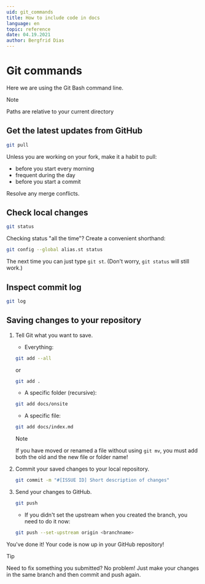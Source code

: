 ```yaml
---
uid: git_commands
title: How to include code in docs
language: en
topic: reference
date: 04.19.2021
author: Bergfrid Dias
---
```


# Git commands

Here we are using the Git Bash command line.

> [!NOTE]
> Paths are relative to your current directory

## Get the latest updates from GitHub

```sh
git pull
```

Unless you are working on your fork, make it a habit to pull:

* before you start every morning
* frequent during the day
* before you start a commit

Resolve any merge conflicts.

## Check local changes

```sh
git status
```

Checking status "all the time"? Create a convenient shorthand:

```sh
git config --global alias.st status
```

The next time you can just type `git st`. (Don't worry, `git status` will still work.)

## Inspect commit log

```sh
git log
```

## Saving changes to your repository

1. Tell Git what you want to save.

    * Everything:

    ```sh
    git add --all
    ```

    or

    ```sh
    git add .
    ```

    * A specific folder (recursive):

    ```sh
    git add docs/onsite
    ```

    * A specific file:

    ```sh
    git add docs/index.md
    ```

    > [!NOTE]
    > If you have moved or renamed a file without using `git mv`, you must add both the old and the new file or folder name!

2. Commit your saved changes to your local repository.

    ```sh
    git commit -m "#[ISSUE ID] Short description of changes"
    ```

3. Send your changes to GitHub.

    ```sh
    git push
    ```

    * If you didn't set the upstream when you created the branch, you need to do it now:

    ```sh
    git push --set-upstream origin <branchname>
    ```

You've done it! Your code is now up in your GitHub repository!

> [!TIP]
> Need to fix something you submitted? No problem! Just make your changes in the same branch and then commit and push again.
